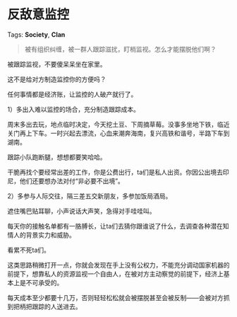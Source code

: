 # 反敌意监控

Tags: **Society**, **Clan**

> 被有组织纠缠，被一群人跟踪滋扰，盯梢监视。怎么才能摆脱他们啊？



被跟踪监视，不要傻呆呆坐在家里。

这不是给对方制造监控你的方便吗？

任何事情都是经济账，让监控的人破产就行了。

1）多出入难以监控的场合，充分制造跟踪成本。

周末多出去玩，地点临时决定，今天挖土豆、下周摘草莓。没事多坐地下铁，临近关门再上下车。一时兴起去漂流，心血来潮奔海南，复兴高铁和谐号，半路下车到湖南。

跟踪小队跑断腿，想想都要笑哈哈。

干脆再找个要经常出差的工作，你是公费出行，ta们是私人出资。你因公出境去印尼，他们还要想办法对付“非必要不出境”。

2）多参与人际交往，隔三差五交新朋友，多参加饭局酒局。

遮住嘴巴贴耳聊，小声说话大声笑，急得对手哇哇叫。

每天你的接触名单都有一胳膊长，让ta们去猜你跟谁说了什么，去调查各种潜在知情人的背景实力和威胁。

看累不死ta们。

这类思路稍微打开一点，你就会发现在手上没有公权力，不能充分调动国家机器的前提下，想靠私人的资源监视一个自由人，在被对方主动察觉的前提下，经济上基本上是不可承受的。

每天成本至少都要十几万，否则轻轻松松就会被摆脱甚至会被反制——会被对方抓到把柄把跟踪的人送进去。



